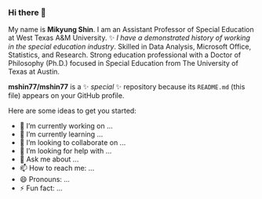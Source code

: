 ### Hi there 👋

My name is **Mikyung Shin**. I am an Assistant Professor of Special Education at West Texas A&M University. ✨ _I have a demonstrated history of working in the special education industry_. Skilled in Data Analysis, Microsoft Office, Statistics, and Research. Strong education professional with a Doctor of Philosophy (Ph.D.) focused in Special Education from The University of Texas at Austin. 

**mshin77/mshin77** is a ✨ _special_ ✨ repository because its `README.md` (this file) appears on your GitHub profile.

Here are some ideas to get you started:

- 🔭 I’m currently working on ...
- 🌱 I’m currently learning ...
- 👯 I’m looking to collaborate on ...
- 🤔 I’m looking for help with ...
- 💬 Ask me about ...
- 📫 How to reach me: ...
- 😄 Pronouns: ...
- ⚡ Fun fact: ...

